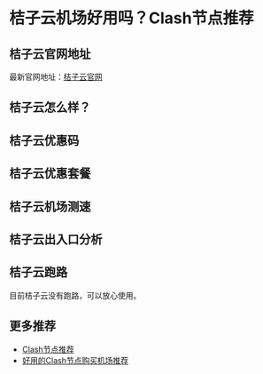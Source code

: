 # 桔子云机场好用吗？Clash节点推荐

## 桔子云官网地址
最新官网地址：[桔子云官网](https://ct.affxc.com/juzicloud/)

## 桔子云怎么样？


## 桔子云优惠码


## 桔子云优惠套餐


## 桔子云机场测速


## 桔子云出入口分析


## 桔子云跑路
目前桔子云没有跑路，可以放心使用。

## 更多推荐
 - [Clash节点推荐](https://github.com/clashdownload/Clash)
 - [好用的Clash节点购买机场推荐](https://clash.top/node/?utm_source=github&utm_medium=clashdownload-details)
